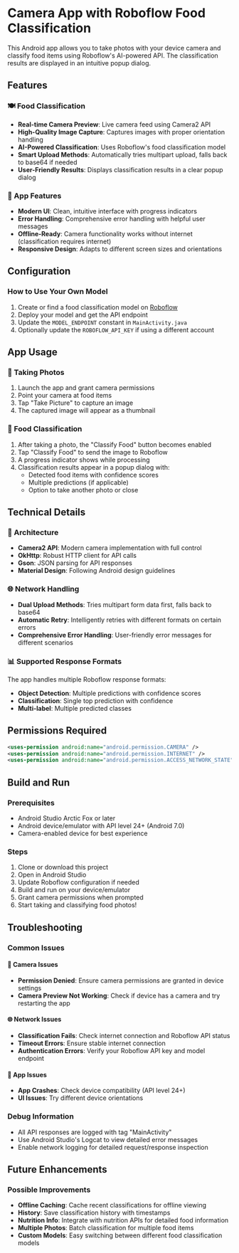 # Camera App with Roboflow Food Classification

This Android app allows you to take photos with your device camera and classify food items using Roboflow's AI-powered API. The classification results are displayed in an intuitive popup dialog.

## Features

### 🍽️ Food Classification
- **Real-time Camera Preview**: Live camera feed using Camera2 API
- **High-Quality Image Capture**: Captures images with proper orientation handling
- **AI-Powered Classification**: Uses Roboflow's food classification model
- **Smart Upload Methods**: Automatically tries multipart upload, falls back to base64 if needed
- **User-Friendly Results**: Displays classification results in a clear popup dialog

### 📱 App Features
- **Modern UI**: Clean, intuitive interface with progress indicators
- **Error Handling**: Comprehensive error handling with helpful user messages
- **Offline-Ready**: Camera functionality works without internet (classification requires internet)
- **Responsive Design**: Adapts to different screen sizes and orientations

## Configuration

### How to Use Your Own Model
1. Create or find a food classification model on [Roboflow](https://roboflow.com)
2. Deploy your model and get the API endpoint
3. Update the `MODEL_ENDPOINT` constant in `MainActivity.java`
4. Optionally update the `ROBOFLOW_API_KEY` if using a different account

## App Usage

### 📸 Taking Photos
1. Launch the app and grant camera permissions
2. Point your camera at food items
3. Tap "Take Picture" to capture an image
4. The captured image will appear as a thumbnail

### 🤖 Food Classification
1. After taking a photo, the "Classify Food" button becomes enabled
2. Tap "Classify Food" to send the image to Roboflow
3. A progress indicator shows while processing
4. Classification results appear in a popup dialog with:
   - Detected food items with confidence scores
   - Multiple predictions (if applicable)
   - Option to take another photo or close

## Technical Details

### 🔧 Architecture
- **Camera2 API**: Modern camera implementation with full control
- **OkHttp**: Robust HTTP client for API calls
- **Gson**: JSON parsing for API responses
- **Material Design**: Following Android design guidelines

### 🌐 Network Handling
- **Dual Upload Methods**: Tries multipart form data first, falls back to base64
- **Automatic Retry**: Intelligently retries with different formats on certain errors
- **Comprehensive Error Handling**: User-friendly error messages for different scenarios

### 📊 Supported Response Formats
The app handles multiple Roboflow response formats:
- **Object Detection**: Multiple predictions with confidence scores
- **Classification**: Single top prediction with confidence
- **Multi-label**: Multiple predicted classes

## Permissions Required

```xml
<uses-permission android:name="android.permission.CAMERA" />
<uses-permission android:name="android.permission.INTERNET" />
<uses-permission android:name="android.permission.ACCESS_NETWORK_STATE" />
```

## Build and Run

### Prerequisites
- Android Studio Arctic Fox or later
- Android device/emulator with API level 24+ (Android 7.0)
- Camera-enabled device for best experience

### Steps
1. Clone or download this project
2. Open in Android Studio
3. Update Roboflow configuration if needed
4. Build and run on your device/emulator
5. Grant camera permissions when prompted
6. Start taking and classifying food photos!

## Troubleshooting

### Common Issues

#### 🔧 Camera Issues
- **Permission Denied**: Ensure camera permissions are granted in device settings
- **Camera Preview Not Working**: Check if device has a camera and try restarting the app

#### 🌐 Network Issues
- **Classification Fails**: Check internet connection and Roboflow API status
- **Timeout Errors**: Ensure stable internet connection
- **Authentication Errors**: Verify your Roboflow API key and model endpoint

#### 📱 App Issues
- **App Crashes**: Check device compatibility (API level 24+)
- **UI Issues**: Try different device orientations

### Debug Information
- All API responses are logged with tag "MainActivity"
- Use Android Studio's Logcat to view detailed error messages
- Enable network logging for detailed request/response inspection

## Future Enhancements

### Possible Improvements
- **Offline Caching**: Cache recent classifications for offline viewing
- **History**: Save classification history with timestamps
- **Nutrition Info**: Integrate with nutrition APIs for detailed food information
- **Multiple Photos**: Batch classification for multiple food items
- **Custom Models**: Easy switching between different food classification models
